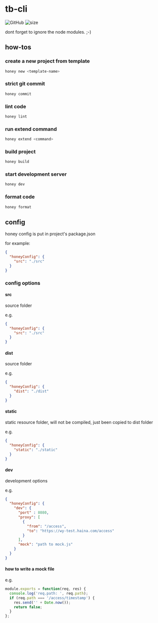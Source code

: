# tb-cli

![GitHub](https://img.shields.io/github/license/tb-fed/tb-cli)
![size](https://img.shields.io/github/repo-size/tb-fed/tb-cli)

dont forget to ignore the node modules. ;-)

## how-tos

### create a new project from template

```bash
honey new <template-name>
```

### strict git commit

```bash
honey commit
```

### lint code

```bash
honey lint
```

### run extend command

```bash
honey extend <command>
```

### build project

```bash
honey build
```

### start development server

```bash
honey dev
```

### format code

```bash
honey format
```

## config

honey config is put in project's package.json

for example:

```json
{
  "honeyConfig": {
    "src": "./src"
  }
}
```

### config options

#### src

source folder

e.g.

```json
{
  "honeyConfig": {
    "src": "./src"
  }
}
```

#### dist

source folder

e.g.

```json
{
  "honeyConfig": {
    "dist": "./dist"
  }
}
```

#### static

static resource folder, will not be compiled, just been copied to dist folder

e.g.

```json
{
  "honeyConfig": {
    "static": "./static"
  }
}
```

#### dev

development options

e.g.

```json
{
  "honeyConfig": {
    "dev": {
      "port" : 8080,
      "proxy": [
        {
          "from": "/access",
          "to": "https://wy-test.haina.com/access"
        }
      ],
      "mock": "path to mock.js"
    }
  }
}
```

#### how to write a mock file

e.g.

```javascript
module.exports = function(req, res) {
  console.log('req.path: ', req.path);
  if (req.path === '/access/timestamp') {
    res.send('' + Date.now());
    return false;
  }
};

```
